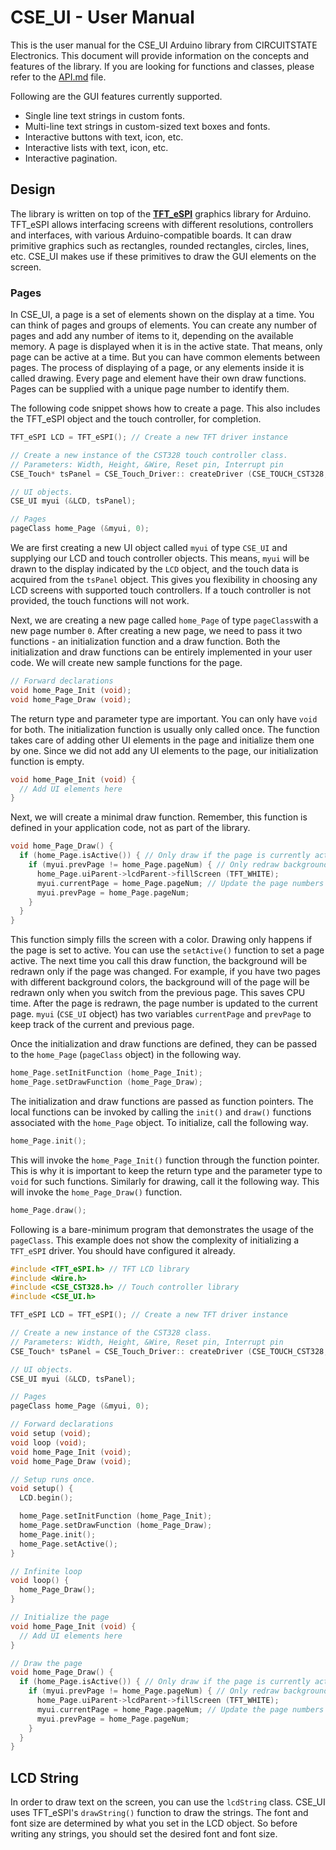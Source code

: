 

# CSE_UI - User Manual

This is the user manual for the CSE_UI Arduino library from CIRCUITSTATE Electronics. This document will provide information on the concepts and features of the library. If you are looking for functions and classes, please refer to the [API.md](API.md) file.

Following are the GUI features currently supported.

- Single line text strings in custom fonts.
- Multi-line text strings in custom-sized text boxes and fonts.
- Interactive buttons with text, icon, etc.
- Interactive lists with text, icon, etc.
- Interactive pagination.

## Design

The library is written on top of the [**TFT_eSPI**](https://github.com/Bodmer/TFT_eSPI) graphics library for Arduino. TFT_eSPI allows interfacing screens with different resolutions, controllers and interfaces, with various Arduino-compatible boards. It can draw primitive graphics such as rectangles, rounded rectangles, circles, lines, etc. CSE_UI makes use if these primitives to draw the GUI elements on the screen.

### Pages

In CSE_UI, a page is a set of elements shown on the display at a time. You can think of pages and groups of elements. You can create any number of pages and add any number of items to it, depending on the available memory. A page is displayed when it is in the active state. That means, only page can be active at a time. But you can have common elements between pages. The process of displaying of a page, or any elements inside it is called drawing. Every page and element have their own draw functions. Pages can be supplied with a unique page number to identify them.

The following code snippet shows how to create a page. This also includes the TFT_eSPI object and the touch controller, for completion.

```cpp
TFT_eSPI LCD = TFT_eSPI(); // Create a new TFT driver instance

// Create a new instance of the CST328 touch controller class.
// Parameters: Width, Height, &Wire, Reset pin, Interrupt pin
CSE_Touch* tsPanel = CSE_Touch_Driver:: createDriver (CSE_TOUCH_CST328, 240, 320, &Wire, TFT_RST);

// UI objects.
CSE_UI myui (&LCD, tsPanel);

// Pages
pageClass home_Page (&myui, 0);
```

We are first creating a new UI object called `myui` of type `CSE_UI` and supplying our LCD and touch controller objects. This means, `myui` will be drawn to the display indicated by the `LCD` object, and the touch data is acquired from the `tsPanel` object. This gives you flexibility in choosing any LCD screens with supported touch controllers. If a touch controller is not provided, the touch functions will not work.

Next, we are creating a new page called `home_Page` of type `pageClass`with a new page number `0`. After creating a new page, we need to pass it two functions - an initialization function and a draw function. Both the initialization and draw functions can be entirely implemented in your user code. We will create new sample functions for the page.

```cpp
// Forward declarations
void home_Page_Init (void);
void home_Page_Draw (void);
```

The return type and parameter type are important. You can only have `void` for both. The initialization function is usually only called once. The function takes care of adding other UI elements in the page and initialize them one by one. Since we did not add any UI elements to the page, our initialization function is empty.

```cpp
void home_Page_Init (void) {
  // Add UI elements here
}
```

Next, we will create a minimal draw function. Remember, this function is defined in your application code, not as part of the library.

```cpp
void home_Page_Draw() { 
  if (home_Page.isActive()) { // Only draw if the page is currently active
    if (myui.prevPage != home_Page.pageNum) { // Only redraw background if the page was changed
      home_Page.uiParent->lcdParent->fillScreen (TFT_WHITE);
      myui.currentPage = home_Page.pageNum; // Update the page numbers
      myui.prevPage = home_Page.pageNum;
    }
  }
}
```

This function simply fills the screen with a color. Drawing only happens if the page is set to active. You can use the `setActive()` function to set a page active. The next time you call this draw function, the background will be redrawn only if the page was changed. For example, if you have two pages with different background colors, the background will of the page will be redrawn only when you switch from the previous page. This saves CPU time. After the page is redrawn, the page number is updated to the current page. `myui` (`CSE_UI` object) has two variables `currentPage` and `prevPage` to keep track of the current and previous page.

Once the initialization and draw functions are defined, they can be passed to the `home_Page` (`pageClass` object) in the following way.

```cpp
home_Page.setInitFunction (home_Page_Init);
home_Page.setDrawFunction (home_Page_Draw);
```

The initialization and draw functions are passed as function pointers. The local functions can be invoked by calling the `init()` and `draw()` functions associated with the `home_Page` object. To initialize, call the following way.

```cpp
home_Page.init();
```

This will invoke the `home_Page_Init()` function through the function pointer. This is why it is important to keep the return type and the parameter type to `void` for such functions. Similarly for drawing, call it the following way. This will invoke the `home_Page_Draw()` function.

```cpp
home_Page.draw();
```

Following is a bare-minimum program that demonstrates the usage of the `pageClass`. This example does not show the complexity of initializing a `TFT_eSPI` driver. You should have configured it already.

```cpp
#include <TFT_eSPI.h> // TFT LCD library
#include <Wire.h>
#include <CSE_CST328.h> // Touch controller library
#include <CSE_UI.h>

TFT_eSPI LCD = TFT_eSPI(); // Create a new TFT driver instance

// Create a new instance of the CST328 class.
// Parameters: Width, Height, &Wire, Reset pin, Interrupt pin
CSE_Touch* tsPanel = CSE_Touch_Driver:: createDriver (CSE_TOUCH_CST328, 240, 320, &Wire, TFT_RST);

// UI objects.
CSE_UI myui (&LCD, tsPanel);

// Pages
pageClass home_Page (&myui, 0);

// Forward declarations
void setup (void);
void loop (void);
void home_Page_Init (void);
void home_Page_Draw (void);

// Setup runs once.
void setup() {
  LCD.begin();

  home_Page.setInitFunction (home_Page_Init);
  home_Page.setDrawFunction (home_Page_Draw);
  home_Page.init();
  home_Page.setActive();
}

// Infinite loop
void loop() {
  home_Page_Draw();
}

// Initialize the page
void home_Page_Init (void) {
  // Add UI elements here
}

// Draw the page
void home_Page_Draw() { 
  if (home_Page.isActive()) { // Only draw if the page is currently active
    if (myui.prevPage != home_Page.pageNum) { // Only redraw background if the page was changed
      home_Page.uiParent->lcdParent->fillScreen (TFT_WHITE);
      myui.currentPage = home_Page.pageNum; // Update the page numbers
      myui.prevPage = home_Page.pageNum;
    }
  }
}
```

## LCD String

In order to draw text on the screen, you can use the `lcdString` class. CSE_UI uses TFT_eSPI's `drawString()` function to draw the strings. The font and font size are determined by what you set in the LCD object. So before writing any strings, you should set the desired font and font size.

